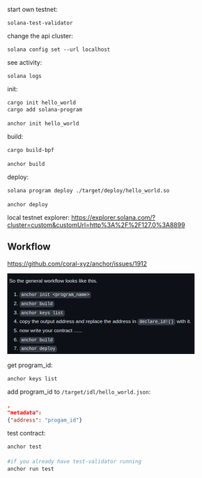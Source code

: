 start own testnet:
```
solana-test-validator
```

change the api cluster:
```
solana config set --url localhost
```

see activity:
```
solana logs
```

init:
```
cargo init hello_world 
cargo add solana-program

anchor init hello_world
```

build:
```
cargo build-bpf

anchor build
```

deploy:
```
solana program deploy ./target/deploy/hello_world.so

anchor deploy
```

local testnet explorer:
 https://explorer.solana.com/?cluster=custom&customUrl=http%3A%2F%2F127.0%3A8899

## Workflow 
https://github.com/coral-xyz/anchor/issues/1912

![workflow anchor](images/workflow.png)

get program_id:
```
anchor keys list
```

add program_id to `/target/idl/hello_world.json`:
```json
,
"metadata":
{"address": "progam_id"}
```

test contract:
```bash
anchor test 
 
#if you already have test-validator running
anchor run test
```